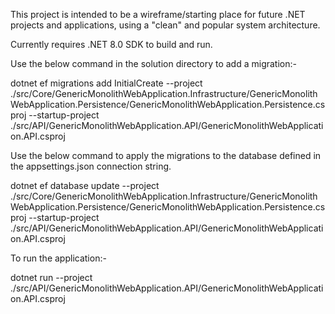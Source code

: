 This project is intended to be a wireframe/starting place for future .NET projects and applications, using a "clean" and popular system architecture. 

Currently requires .NET 8.0 SDK to build and run.

Use the below command in the solution directory to add a migration:-

dotnet ef migrations add InitialCreate --project ./src/Core/GenericMonolithWebApplication.Infrastructure/GenericMonolithWebApplication.Persistence/GenericMonolithWebApplication.Persistence.csproj --startup-project ./src/API/GenericMonolithWebApplication.API/GenericMonolithWebApplication.API.csproj

Use the below command to apply the migrations to the database defined in the appsettings.json connection string.

dotnet ef database update --project ./src/Core/GenericMonolithWebApplication.Infrastructure/GenericMonolithWebApplication.Persistence/GenericMonolithWebApplication.Persistence.csproj --startup-project ./src/API/GenericMonolithWebApplication.API/GenericMonolithWebApplication.API.csproj

To run the application:-

dotnet run --project ./src/API/GenericMonolithWebApplication.API/GenericMonolithWebApplication.API.csproj
